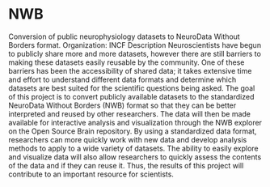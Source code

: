 # NWB
Conversion of public neurophysiology datasets to NeuroData Without Borders format.
Organization: INCF
Description
Neuroscientists have begun to publicly share more and more datasets, however there are still barriers to making these datasets easily reusable by the community. One of these barriers has been the accessibility of shared data; it takes extensive time and effort to understand different data formats and determine which datasets are best suited for the scientific questions being asked. The goal of this project is to convert publicly available datasets to the standardized NeuroData Without Borders (NWB) format so that they can be better interpreted and reused by other researchers. The data will then be made available for interactive analysis and visualization through the NWB explorer on the Open Source Brain repository. By using a standardized data format, researchers can more quickly work with new data and develop analysis methods to apply to a wide variety of datasets. The ability to easily explore and visualize data will also allow researchers to quickly assess the contents of the data and if they can reuse it. Thus, the results of this project will contribute to an important resource for scientists.
